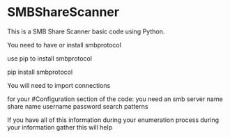 # SMBShareScanner
This is a SMB Share Scanner basic code using Python.


You need to have or install smbprotocol

use pip to install smbprotocol

pip install smbprotocol

You will need to import connections

for your #Configuration section of the code:
you need an smb server name
share name
username
password
search patterns

If you have all of this information during your enumeration process during your information gather this will help

